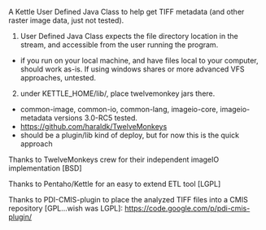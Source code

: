 A Kettle User Defined Java Class to help get TIFF metadata (and other raster image data, just not tested).

1) User Defined Java Class expects the file directory location in the stream, and accessible from the user running the program.  
  - if you run on your local machine, and have files local to your computer, should work as-is.  If using windows shares or more advanced VFS approaches, untested.
  
2) under KETTLE_HOME/lib/, place twelvemonkey jars there.
- common-image, common-io, common-lang, imageio-core, imageio-metadata versions 3.0-RC5 tested.
- https://github.com/haraldk/TwelveMonkeys
- should be a plugin/lib kind of deploy, but for now this is the quick approach


Thanks to TwelveMonkeys crew for their independent imageIO implementation [BSD]

Thanks to Pentaho/Kettle for an easy to extend ETL tool [LGPL]

Thanks to PDI-CMIS-plugin to place the analyzed TIFF files into a CMIS repository [GPL...wish was LGPL]: https://code.google.com/p/pdi-cmis-plugin/
